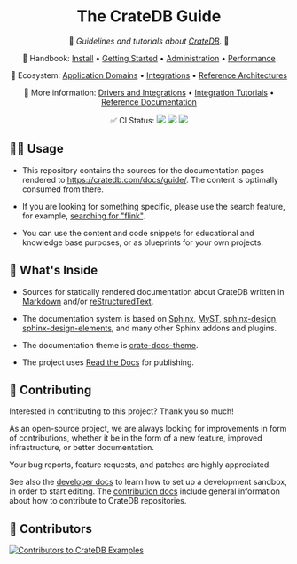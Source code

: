 <div align="center">

# The CrateDB Guide

📖 _Guidelines and tutorials about [CrateDB]._ 📖

🔗 Handbook:
[Install](https://cratedb.com/docs/guide/install/) •
[Getting Started](https://cratedb.com/docs/guide/getting-started.html) •
[Administration](https://cratedb.com/docs/guide/admin/) •
[Performance](https://cratedb.com/docs/guide/performance/)

🔗 Ecosystem:
[Application Domains](https://cratedb.com/docs/guide/domain/) •
[Integrations](https://cratedb.com/docs/guide/integrate/) •
[Reference Architectures](https://cratedb.com/docs/guide/reference-architectures/)

📖 More information:
[Drivers and Integrations](https://cratedb.com/docs/clients/) •
[Integration Tutorials](https://community.cratedb.com/t/overview-of-cratedb-integration-tutorials/1015) •
[Reference Documentation](https://cratedb.com/docs/crate/reference/)

✅ CI Status:
[![](https://github.com/crate/cratedb-guide/actions/workflows/docs.yml/badge.svg)](https://github.com/crate/cratedb-guide/actions/workflows/docs.yml)
[![](https://readthedocs.org/projects/cratedb-guide/badge/?version=latest)](https://readthedocs.org/projects/cratedb-guide)
[![](https://img.shields.io/endpoint.svg?color=blue&url=https%3A%2F%2Fraw.githubusercontent.com%2Fcrate%2Fcratedb-guide%2Fmain%2Fdocs%2Fbuild.json)](https://github.com/crate/cratedb-guide/blob/main/docs/build.json)

</div>


## 👨‍💻 Usage

- This repository contains the sources for the documentation pages rendered
  to https://cratedb.com/docs/guide/. The content is optimally consumed
  from there.

- If you are looking for something specific, please use the search
  feature, for example, [searching for "flink"].

- You can use the content and code snippets for educational and knowledge base
  purposes, or as blueprints for your own projects.


## 🧐 What's Inside

- Sources for statically rendered documentation about CrateDB written in
  [Markdown] and/or [reStructuredText].

- The documentation system is based on [Sphinx], [MyST], [sphinx-design],
  [sphinx-design-elements], and many other Sphinx addons and plugins.

- The documentation theme is [crate-docs-theme].

- The project uses [Read the Docs] for publishing.


## 💁 Contributing

Interested in contributing to this project? Thank you so much!

As an open-source project, we are always looking for improvements in form of
contributions, whether it be in the form of a new feature, improved
infrastructure, or better documentation.

Your bug reports, feature requests, and patches are highly appreciated.

See also the [developer docs] to learn how to set up a development sandbox, in
order to start editing. The [contribution docs] include general information
about how to contribute to CrateDB repositories.


## 🌟 Contributors

[![Contributors to CrateDB Examples](https://contrib.rocks/image?repo=crate/cratedb-guide)](https://github.com/crate/cratedb-guide/graphs/contributors)



[contribution docs]: https://github.com/crate/crate/blob/master/CONTRIBUTING.rst
[CrateDB]: https://github.com/crate/crate
[crate-docs-theme]: https://crate-docs-theme.readthedocs.io/
[developer docs]: DEVELOP.md
[Markdown]: https://daringfireball.net/projects/markdown/
[MyST]: https://myst-parser.readthedocs.io/
[reStructuredText]: https://docutils.sourceforge.io/rst.html
[searching for "flink"]: https://cratedb.com/docs/guide/search.html?q=flink
[Sphinx]: https://www.sphinx-doc.org/
[sphinx-design]: https://sphinx-design.readthedocs.io/
[sphinx-design-elements]: https://sphinx-design-elements.readthedocs.io/
[Read the Docs]: https://about.readthedocs.com/
